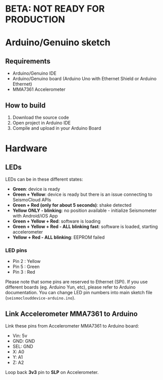 # BETA: NOT READY FOR PRODUCTION

# Arduino/Genuino sketch

## Requirements

* Arduino/Genuino IDE
* Arduino/Genuino board (Arduino Uno with Ethernet Shield or Arduino Ethernet)
* MMA7361 Accelerometer

## How to build

1. Download the source code
2. Open project in Arduino IDE
3. Compile and upload in your Arduino Board

# Hardware
## LEDs

LEDs can be in these different states:

* **Green**: device is ready
* **Green + Yellow**: device is ready but there is an issue connecting to SeismoCloud APIs
* **Green + Red (only for about 5 seconds)**: shake detected
* **Yellow ONLY - blinking**: no position available - initialize Seismometer with Android/iOS App
* **Green + Yellow + Red**: software is loading
* **Green + Yellow + Red - ALL blinking fast**: software is loaded, starting accelerometer
* **Yellow + Red - ALL blinking**: EEPROM failed

### LED pins

* Pin 2 : Yellow
* Pin 5 : Green
* Pin 3 : Red

Please note that some pins are reserved to Ethernet (SPI). If you use different boards (eg. Arduino Yun, etc), please refer to Arduino documentation. You can change LED pin numbers into main sketch file (`seismoclouddevice-arduino.ino`).

## Link Accelerometer MMA7361 to Arduino

Link these pins from Accelerometer MMA7361 to Arduino board:

* Vin: 5v
* GND: GND
* SEL: GND
* X: A0
* Y: A1
* Z: A2

Loop back **3v3** pin to **SLP** on Accelerometer.
